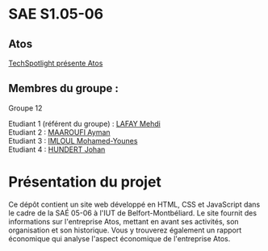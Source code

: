 # SAE S1.05-06   

## Atos    

[TechSpotlight présente Atos](https://lafaymehdi.github.io/SAE-S1.05-06/)

## Membres du groupe :

Groupe 12

Etudiant 1 (référent du groupe) :  [LAFAY Mehdi](mailto:mehdi.lafay@edu.univ-fcomte.fr?subject=SAE_1_05_06)  
Etudiant 2 : [MAAROUFI Ayman](mailto:ayman.maaroufi@edu.univ-fcomte.fr?subject=SAE_1_05_06)   
Etudiant 3 : [IMLOUL Mohamed-Younes](mailto:mohamed-younes.imloul@edu.univ-fcomte.fr?subject=SAE_1_05_06)  
Etudiant 4 : [HUNDERT Johan](mailto:johan.hundert@edu.univ-fcomte.fr?subject=SAE_1_05_06)  


# Présentation du projet

Ce dépôt contient un site web développé en HTML, CSS et JavaScript dans le cadre de la SAÉ 05-06 à l'IUT de Belfort-Montbéliard. Le site fournit des informations sur l'entreprise Atos, mettant en avant ses activités, son organisation et son historique. Vous y trouverez également un rapport économique qui analyse l'aspect économique de l'entreprise Atos.
